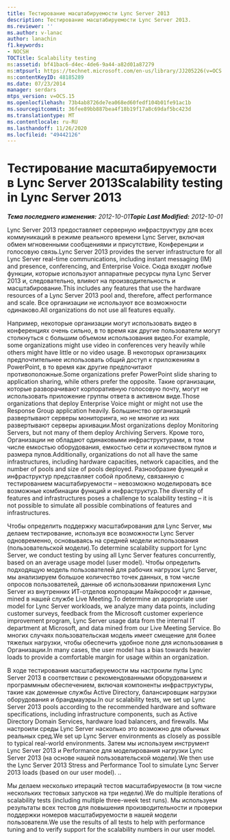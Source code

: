 ```yaml
---
title: Тестирование масштабируемости Lync Server 2013
description: Тестирование масштабируемости Lync Server 2013.
ms.reviewer: ''
ms.author: v-lanac
author: lanachin
f1.keywords:
- NOCSH
TOCTitle: Scalability testing
ms:assetid: bf41bac6-d4ec-4de6-9a44-a82d01a87279
ms:mtpsurl: https://technet.microsoft.com/en-us/library/JJ205226(v=OCS.15)
ms:contentKeyID: 48185289
ms.date: 07/23/2014
manager: serdars
mtps_version: v=OCS.15
ms.openlocfilehash: 73b4ab8726de7ea068ed60fedf104b01fe91ac1b
ms.sourcegitcommit: 36fee89bb887bea4f18b19f17a8c69daf5bc423d
ms.translationtype: MT
ms.contentlocale: ru-RU
ms.lasthandoff: 11/26/2020
ms.locfileid: "49442126"
---
```

# <a name="scalability-testing-in-lync-server-2013"></a><span data-ttu-id="19c50-103">Тестирование масштабируемости в Lync Server 2013</span><span class="sxs-lookup"><span data-stu-id="19c50-103">Scalability testing in Lync Server 2013</span></span>

<div data-xmlns="http://www.w3.org/1999/xhtml">

<div class="topic" data-xmlns="http://www.w3.org/1999/xhtml" data-msxsl="urn:schemas-microsoft-com:xslt" data-cs="https://msdn.microsoft.com/">

<div data-asp="https://msdn2.microsoft.com/asp">



</div>

<div id="mainSection">

<div id="mainBody"><span data-ttu-id="19c50-104">

<span> </span></span><span class="sxs-lookup"><span data-stu-id="19c50-104">

<span> </span></span></span>

<span data-ttu-id="19c50-105">_**Тема последнего изменения:** 2012-10-01_</span><span class="sxs-lookup"><span data-stu-id="19c50-105">_**Topic Last Modified:** 2012-10-01_</span></span>

<span data-ttu-id="19c50-106">Lync Server 2013 предоставляет серверную инфраструктуру для всех коммуникаций в режиме реального времени Lync Server, включая обмен мгновенными сообщениями и присутствие, Конференции и голосовую связь.</span><span class="sxs-lookup"><span data-stu-id="19c50-106">Lync Server 2013 provides the server infrastructure for all Lync Server real-time communications, including instant messaging (IM) and presence, conferencing, and Enterprise Voice.</span></span> <span data-ttu-id="19c50-107">Сюда входят любые функции, которые используют аппаратные ресурсы пула Lync Server 2013 и, следовательно, влияют на производительность и масштабирование.</span><span class="sxs-lookup"><span data-stu-id="19c50-107">This includes any features that use the hardware resources of a Lync Server 2013 pool and, therefore, affect performance and scale.</span></span> <span data-ttu-id="19c50-108">Все организации не используют все возможности одинаково.</span><span class="sxs-lookup"><span data-stu-id="19c50-108">All organizations do not use all features equally.</span></span>

<span data-ttu-id="19c50-109">Например, некоторые организации могут использовать видео в конференциях очень сильно, в то время как другие пользователи могут столкнуться с большим объемом использования видео.</span><span class="sxs-lookup"><span data-stu-id="19c50-109">For example, some organizations might use video in conferences very heavily while others might have little or no video usage.</span></span> <span data-ttu-id="19c50-110">В некоторых организациях предпочтительнее использовать общий доступ к приложениям в PowerPoint, в то время как другие предпочитают противоположные.</span><span class="sxs-lookup"><span data-stu-id="19c50-110">Some organizations prefer PowerPoint slide sharing to application sharing, while others prefer the opposite.</span></span> <span data-ttu-id="19c50-111">Такие организации, которые разворачивают корпоративную голосовую почту, могут не использовать приложение группы ответа в активном виде.</span><span class="sxs-lookup"><span data-stu-id="19c50-111">Those organizations that deploy Enterprise Voice might or might not use the Response Group application heavily.</span></span> <span data-ttu-id="19c50-112">Большинство организаций развертывают серверы мониторинга, но не многие из них развертывают серверы архивации.</span><span class="sxs-lookup"><span data-stu-id="19c50-112">Most organizations deploy Monitoring Servers, but not many of them deploy Archiving Servers.</span></span> <span data-ttu-id="19c50-113">Кроме того, Организации не обладают одинаковыми инфраструктурами, в том числе емкостью оборудования, емкостью сети и количеством пулов и размера пулов.</span><span class="sxs-lookup"><span data-stu-id="19c50-113">Additionally, organizations do not all have the same infrastructures, including hardware capacities, network capacities, and the number of pools and size of pools deployed.</span></span> <span data-ttu-id="19c50-114">Разнообразие функций и инфраструктур представляет собой проблему, связанную с тестированием масштабируемости – невозможно моделировать все возможные комбинации функций и инфраструктур.</span><span class="sxs-lookup"><span data-stu-id="19c50-114">The diversity of features and infrastructures poses a challenge to scalability testing – it is not possible to simulate all possible combinations of features and infrastructures.</span></span>

<span data-ttu-id="19c50-115">Чтобы определить поддержку масштабирования для Lync Server, мы делаем тестирование, используя все возможности Lync Server одновременно, основываясь на средней модели использования (пользовательской модели).</span><span class="sxs-lookup"><span data-stu-id="19c50-115">To determine scalability support for Lync Server, we conduct testing by using all Lync Server features concurrently, based on an average usage model (user model).</span></span> <span data-ttu-id="19c50-116">Чтобы определить подходящую модель пользователей для рабочих нагрузок Lync Server, мы анализируем большое количество точек данных, в том числе опросов пользователей, данные об использовании приложения Lync Server из внутренних ИТ-отделов корпорации Майкрософт и данные, mined в нашей службе Live Meeting.</span><span class="sxs-lookup"><span data-stu-id="19c50-116">To determine an appropriate user model for Lync Server workloads, we analyze many data points, including customer surveys, feedback from the Microsoft customer experience improvement program, Lync Server usage data from the internal IT department at Microsoft, and data mined from our Live Meeting Service.</span></span> <span data-ttu-id="19c50-117">Во многих случаях пользовательская модель имеет смещение для более тяжелых нагрузки, чтобы обеспечить удобное поле для использования в Организации.</span><span class="sxs-lookup"><span data-stu-id="19c50-117">In many cases, the user model has a bias towards heavier loads to provide a comfortable margin for usage within an organization.</span></span>

<span data-ttu-id="19c50-118">В ходе тестирования масштабируемости мы настроили пулы Lync Server 2013 в соответствии с рекомендованными оборудованием и программным обеспечением, включая компоненты инфраструктуры, такие как доменные службы Active Directory, балансировщик нагрузки оборудования и брандмауэры.</span><span class="sxs-lookup"><span data-stu-id="19c50-118">In our scalability tests, we set up Lync Server 2013 pools according to the recommended hardware and software specifications, including infrastructure components, such as Active Directory Domain Services, hardware load balancers, and firewalls.</span></span> <span data-ttu-id="19c50-119">Мы настроили среды Lync Server насколько это возможно для обычных реальных сред.</span><span class="sxs-lookup"><span data-stu-id="19c50-119">We set up Lync Server environments as closely as possible to typical real-world environments.</span></span> <span data-ttu-id="19c50-120">Затем мы используем инструмент Lync Server 2013 и Performance для моделирования нагрузки Lync Server 2013 (на основе нашей пользовательской модели).</span><span class="sxs-lookup"><span data-stu-id="19c50-120">We then use the Lync Server 2013 Stress and Performance Tool to simulate Lync Server 2013 loads (based on our user model).</span></span> <span data-ttu-id="19c50-121">.</span><span class="sxs-lookup"><span data-stu-id="19c50-121">.</span></span>

<span data-ttu-id="19c50-122">Мы делаем несколько итераций тестов масштабируемости (в том числе нескольких тестовых запусков на три недели).</span><span class="sxs-lookup"><span data-stu-id="19c50-122">We do multiple iterations of scalability tests (including multiple three-week test runs).</span></span> <span data-ttu-id="19c50-123">Мы используем результаты всех тестов для повышения производительности и проверки поддержки номеров масштабируемости в нашей модели пользователя.</span><span class="sxs-lookup"><span data-stu-id="19c50-123">We use the results of all tests to help with performance tuning and to verify support for the scalability numbers in our user model.</span></span>

<span data-ttu-id="19c50-124"></div>

<span> </span>

</div>

</div>

</span><span class="sxs-lookup"><span data-stu-id="19c50-124"></div>

<span> </span>

</div>

</div>

</span></span></div>

